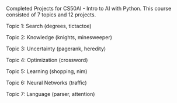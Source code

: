 Completed Projects for CS50AI - Intro to AI with Python. 
This course consisted of 7 topics and 12 projects.

Topic 1: Search (degrees, tictactoe)

Topic 2: Knowledge (knights, minesweeper)

Topic 3: Uncertainty (pagerank, heredity)

Topic 4: Optimization (crossword)

Topic 5: Learning (shopping, nim)

Topic 6: Neural Networks (traffic)

Topic 7: Language (parser, attention)
